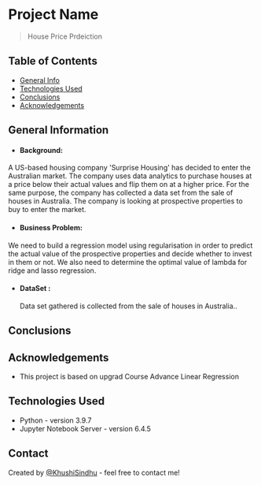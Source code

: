 # Project Name
> House Price Prdeiction


## Table of Contents
* [General Info](#general-information)
* [Technologies Used](#technologies-used)
* [Conclusions](#conclusions)
* [Acknowledgements](#acknowledgements)
## General Information
- #### Background:
 A US-based housing company 'Surprise Housing' has decided to enter the Australian market. The company uses data analytics to purchase houses at a price below their actual values and flip them on at a higher price.
 For the same purpose, the company has collected a data set from the sale of houses in Australia. 
 The company is looking at prospective properties to buy to enter the market. 
- #### Business Problem:
 We need to build a regression model using regularisation in order to predict the actual value of the prospective properties and decide whether to invest in them or not. We also need to determine the optimal value of lambda for ridge and lasso regression.

- #### DataSet :
  Data set gathered is collected from the sale of houses in Australia..


## Conclusions

## Acknowledgements
- This project is based on upgrad Course Advance Linear Regression

## Technologies Used
- Python - version 3.9.7
- Jupyter Notebook Server - version 6.4.5

<!-- As the libraries versions keep on changing, it is recommended to mention the version of library used in this project -->

## Contact
Created by [@KhushiSindhu](https://github.com/KhushiSindhu) - feel free to contact me!

